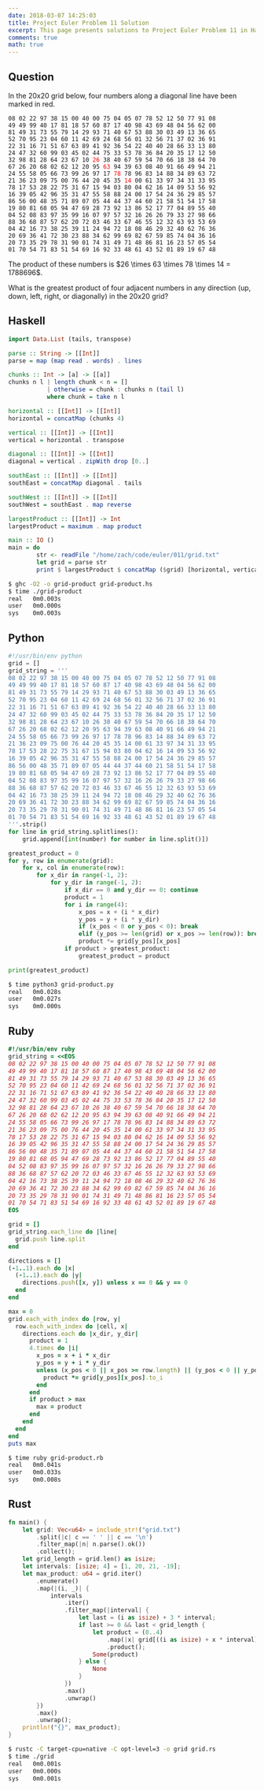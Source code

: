 ```yaml
---
date: 2018-03-07 14:25:03
title: Project Euler Problem 11 Solution
excerpt: This page presents solutions to Project Euler Problem 11 in Haskell, Python, Ruby and Rust.
comments: true
math: true
---
```



## Question

<p>
In the 20x20 grid below, four numbers along a diagonal line 
have been marked in red.
</p>

<pre><code>08 02 22 97 38 15 00 40 00 75 04 05 07 78 52 12 50 77 91 08
49 49 99 40 17 81 18 57 60 87 17 40 98 43 69 48 04 56 62 00
81 49 31 73 55 79 14 29 93 71 40 67 53 88 30 03 49 13 36 65
52 70 95 23 04 60 11 42 69 24 68 56 01 32 56 71 37 02 36 91
22 31 16 71 51 67 63 89 41 92 36 54 22 40 40 28 66 33 13 80
24 47 32 60 99 03 45 02 44 75 33 53 78 36 84 20 35 17 12 50
32 98 81 28 64 23 67 10 <span style="color:#ff0000;">26</span> 38 40 67 59 54 70 66 18 38 64 70
67 26 20 68 02 62 12 20 95 <span style="color:#ff0000;">63</span> 94 39 63 08 40 91 66 49 94 21
24 55 58 05 66 73 99 26 97 17 <span style="color:#ff0000;">78</span> 78 96 83 14 88 34 89 63 72
21 36 23 09 75 00 76 44 20 45 35 <span style="color:#ff0000;">14</span> 00 61 33 97 34 31 33 95
78 17 53 28 22 75 31 67 15 94 03 80 04 62 16 14 09 53 56 92
16 39 05 42 96 35 31 47 55 58 88 24 00 17 54 24 36 29 85 57
86 56 00 48 35 71 89 07 05 44 44 37 44 60 21 58 51 54 17 58
19 80 81 68 05 94 47 69 28 73 92 13 86 52 17 77 04 89 55 40
04 52 08 83 97 35 99 16 07 97 57 32 16 26 26 79 33 27 98 66
88 36 68 87 57 62 20 72 03 46 33 67 46 55 12 32 63 93 53 69
04 42 16 73 38 25 39 11 24 94 72 18 08 46 29 32 40 62 76 36
20 69 36 41 72 30 23 88 34 62 99 69 82 67 59 85 74 04 36 16
20 73 35 29 78 31 90 01 74 31 49 71 48 86 81 16 23 57 05 54
01 70 54 71 83 51 54 69 16 92 33 48 61 43 52 01 89 19 67 48
</code></pre>

<p>
The product of these numbers is $26 \times 63 \times 78 \times 14 = 1788696$.
</p>

<p>
What is the greatest product of four adjacent numbers in any
direction (up, down, left, right, or diagonally) in the 20x20 grid?
</p>






## Haskell

```haskell
import Data.List (tails, transpose)

parse :: String -> [[Int]]
parse = map (map read . words) . lines

chunks :: Int -> [a] -> [[a]]
chunks n l | length chunk < n = []
           | otherwise = chunk : chunks n (tail l)
           where chunk = take n l

horizontal :: [[Int]] -> [[Int]]
horizontal = concatMap (chunks 4)

vertical :: [[Int]] -> [[Int]]
vertical = horizontal . transpose

diagonal :: [[Int]] -> [[Int]]
diagonal = vertical . zipWith drop [0..]

southEast :: [[Int]] -> [[Int]]
southEast = concatMap diagonal . tails

southWest :: [[Int]] -> [[Int]]
southWest = southEast . map reverse

largestProduct :: [[Int]] -> Int
largestProduct = maximum . map product

main :: IO ()
main = do
        str <- readFile "/home/zach/code/euler/011/grid.txt"
        let grid = parse str
        print $ largestProduct $ concatMap ($grid) [horizontal, vertical, southEast, southWest]

```


```bash
$ ghc -O2 -o grid-product grid-product.hs
$ time ./grid-product
real   0m0.003s
user   0m0.000s
sys    0m0.003s
```



## Python

```python
#!/usr/bin/env python
grid = []
grid_string = '''
08 02 22 97 38 15 00 40 00 75 04 05 07 78 52 12 50 77 91 08
49 49 99 40 17 81 18 57 60 87 17 40 98 43 69 48 04 56 62 00
81 49 31 73 55 79 14 29 93 71 40 67 53 88 30 03 49 13 36 65
52 70 95 23 04 60 11 42 69 24 68 56 01 32 56 71 37 02 36 91
22 31 16 71 51 67 63 89 41 92 36 54 22 40 40 28 66 33 13 80
24 47 32 60 99 03 45 02 44 75 33 53 78 36 84 20 35 17 12 50
32 98 81 28 64 23 67 10 26 38 40 67 59 54 70 66 18 38 64 70
67 26 20 68 02 62 12 20 95 63 94 39 63 08 40 91 66 49 94 21
24 55 58 05 66 73 99 26 97 17 78 78 96 83 14 88 34 89 63 72
21 36 23 09 75 00 76 44 20 45 35 14 00 61 33 97 34 31 33 95
78 17 53 28 22 75 31 67 15 94 03 80 04 62 16 14 09 53 56 92
16 39 05 42 96 35 31 47 55 58 88 24 00 17 54 24 36 29 85 57
86 56 00 48 35 71 89 07 05 44 44 37 44 60 21 58 51 54 17 58
19 80 81 68 05 94 47 69 28 73 92 13 86 52 17 77 04 89 55 40
04 52 08 83 97 35 99 16 07 97 57 32 16 26 26 79 33 27 98 66
88 36 68 87 57 62 20 72 03 46 33 67 46 55 12 32 63 93 53 69
04 42 16 73 38 25 39 11 24 94 72 18 08 46 29 32 40 62 76 36
20 69 36 41 72 30 23 88 34 62 99 69 82 67 59 85 74 04 36 16
20 73 35 29 78 31 90 01 74 31 49 71 48 86 81 16 23 57 05 54
01 70 54 71 83 51 54 69 16 92 33 48 61 43 52 01 89 19 67 48
'''.strip()
for line in grid_string.splitlines():
    grid.append([int(number) for number in line.split()])

greatest_product = 0
for y, row in enumerate(grid):
    for x, col in enumerate(row):
        for x_dir in range(-1, 2):
            for y_dir in range(-1, 2):
                if x_dir == 0 and y_dir == 0: continue
                product = 1
                for i in range(4):
                    x_pos = x + (i * x_dir)
                    y_pos = y + (i * y_dir)
                    if (x_pos < 0 or y_pos < 0): break
                    elif (y_pos >= len(grid) or x_pos >= len(row)): break
                    product *= grid[y_pos][x_pos]
                if product > greatest_product:
                    greatest_product = product

print(greatest_product)
```


```bash
$ time python3 grid-product.py
real   0m0.028s
user   0m0.027s
sys    0m0.000s
```



## Ruby

```ruby
#!/usr/bin/env ruby
grid_string = <<EOS
08 02 22 97 38 15 00 40 00 75 04 05 07 78 52 12 50 77 91 08
49 49 99 40 17 81 18 57 60 87 17 40 98 43 69 48 04 56 62 00
81 49 31 73 55 79 14 29 93 71 40 67 53 88 30 03 49 13 36 65
52 70 95 23 04 60 11 42 69 24 68 56 01 32 56 71 37 02 36 91
22 31 16 71 51 67 63 89 41 92 36 54 22 40 40 28 66 33 13 80
24 47 32 60 99 03 45 02 44 75 33 53 78 36 84 20 35 17 12 50
32 98 81 28 64 23 67 10 26 38 40 67 59 54 70 66 18 38 64 70
67 26 20 68 02 62 12 20 95 63 94 39 63 08 40 91 66 49 94 21
24 55 58 05 66 73 99 26 97 17 78 78 96 83 14 88 34 89 63 72
21 36 23 09 75 00 76 44 20 45 35 14 00 61 33 97 34 31 33 95
78 17 53 28 22 75 31 67 15 94 03 80 04 62 16 14 09 53 56 92
16 39 05 42 96 35 31 47 55 58 88 24 00 17 54 24 36 29 85 57
86 56 00 48 35 71 89 07 05 44 44 37 44 60 21 58 51 54 17 58
19 80 81 68 05 94 47 69 28 73 92 13 86 52 17 77 04 89 55 40
04 52 08 83 97 35 99 16 07 97 57 32 16 26 26 79 33 27 98 66
88 36 68 87 57 62 20 72 03 46 33 67 46 55 12 32 63 93 53 69
04 42 16 73 38 25 39 11 24 94 72 18 08 46 29 32 40 62 76 36
20 69 36 41 72 30 23 88 34 62 99 69 82 67 59 85 74 04 36 16
20 73 35 29 78 31 90 01 74 31 49 71 48 86 81 16 23 57 05 54
01 70 54 71 83 51 54 69 16 92 33 48 61 43 52 01 89 19 67 48
EOS

grid = []
grid_string.each_line do |line|
  grid.push line.split
end

directions = []
(-1..1).each do |x|
  (-1..1).each do |y|
    directions.push([x, y]) unless x == 0 && y == 0
  end
end

max = 0
grid.each_with_index do |row, y|
  row.each_with_index do |cell, x|
    directions.each do |x_dir, y_dir|
      product = 1
      4.times do |i|
        x_pos = x + i * x_dir
        y_pos = y + i * y_dir
        unless (x_pos < 0 || x_pos >= row.length) || (y_pos < 0 || y_pos >= grid.length)
          product *= grid[y_pos][x_pos].to_i
        end
      end
      if product > max
        max = product
      end
    end
  end
end
puts max

```


```bash
$ time ruby grid-product.rb
real   0m0.041s
user   0m0.033s
sys    0m0.008s
```



## Rust

```rust
fn main() {
    let grid: Vec<u64> = include_str!("grid.txt")
        .split(|c| c == ' ' || c == '\n')
        .filter_map(|n| n.parse().ok())
        .collect();
    let grid_length = grid.len() as isize;
    let intervals: [isize; 4] = [1, 20, 21, -19];
    let max_product: u64 = grid.iter()
        .enumerate()
        .map(|(i, _)| {
            intervals
                .iter()
                .filter_map(|interval| {
                    let last = (i as isize) + 3 * interval;
                    if last >= 0 && last < grid_length {
                        let product = (0..4)
                            .map(|x| grid[((i as isize) + x * interval) as usize])
                            .product();
                        Some(product)
                    } else {
                        None
                    }
                })
                .max()
                .unwrap()
        })
        .max()
        .unwrap();
    println!("{}", max_product);
}
```


```bash
$ rustc -C target-cpu=native -C opt-level=3 -o grid grid.rs
$ time ./grid
real   0m0.001s
user   0m0.000s
sys    0m0.001s
```


